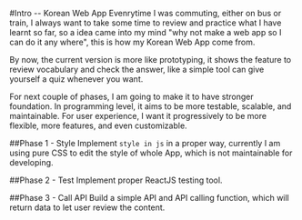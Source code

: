 #Intro -- Korean Web App
Evenrytime I was commuting, either on bus or train, I always want to take some time to review and practice what I have learnt so far, so a idea came into my mind "why not make a web app so I can do it any where", this is how my Korean Web App come from.

By now, the current version is more like prototyping, it shows the feature to review vocabulary and check the answer, like a simple tool can give yourself a quiz whenever you want.

For next couple of phases, I am going to make it to have stronger foundation. In programming level, it aims to be more testable, scalable, and maintainable. For user experience, I want it progressively to be more flexible, more features, and even customizable.

##Phase 1 - Style
Implement `style in js` in a proper way, currently I am using pure CSS to edit the style of whole App, which is not maintainable for developing.

##Phase 2 - Test
Implement proper ReactJS testing tool.

##Phase 3 - Call API
Build a simple API and API calling function, which will return data to let user review the content.
